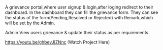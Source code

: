 A grievance portal,where user signup & login,after loging redirect to their dashboard. In the dashboard they can fill the grievance form. They can see the status of the form(Pending,Resolved or Rejected) with Remark,which will be set by the Admin.

Admin View users grievance & update their status as per requirements.

https://youtu.be/ghbevJIZNnc (Watch Project Here)
